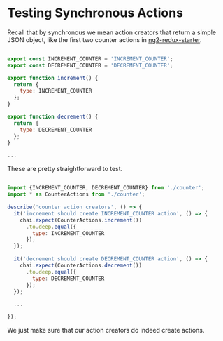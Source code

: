 # Testing Synchronous Actions

Recall that by synchronous we mean action creators that return a simple JSON object, like the first two counter actions in [ng2-redux-starter](https://github.com/rangle/angular2-redux-starter).   

```js

export const INCREMENT_COUNTER = 'INCREMENT_COUNTER';
export const DECREMENT_COUNTER = 'DECREMENT_COUNTER';

export function increment() {
  return {
    type: INCREMENT_COUNTER
  };
}

export function decrement() {
  return {
    type: DECREMENT_COUNTER
  };
}

...

```

These are pretty straightforward to test.

```js

import {INCREMENT_COUNTER, DECREMENT_COUNTER} from './counter';
import * as CounterActions from './counter';

describe('counter action creators', () => {                     
  it('increment should create INCREMENT_COUNTER action', () => {
    chai.expect(CounterActions.increment())                     
      .to.deep.equal({                                          
        type: INCREMENT_COUNTER                                 
      });                                                       
  });                                                           

  it('decrement should create DECREMENT_COUNTER action', () => {
    chai.expect(CounterActions.decrement())                     
      .to.deep.equal({                                          
        type: DECREMENT_COUNTER                                 
      });                                                       
  });                                                           

  ...

});                                                             
```

We just make sure that our action creators do indeed create actions.
